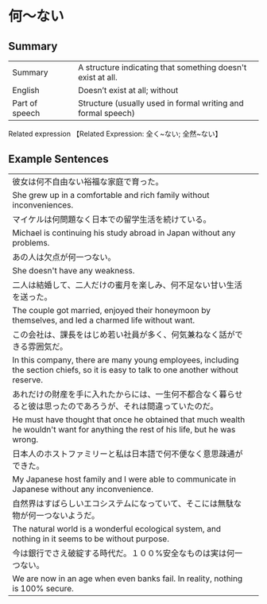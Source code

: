 # 何～ない

## Summary

<table><tr>   <td>Summary<td>   <td>A structure indicating that something doesn't exist at all.</td><tr><tr>   <td>English<td>   <td>Doesn’t exist at all; without</td><tr><tr>   <td>Part of speech<td>   <td>Structure (usually used in formal writing and formal speech)</td><tr></table><tr>   <td>Related expression<td>   <td>【Related Expression: 全く~ない; 全然~ない】</td><tr></table></table>

## Example Sentences

<table><tr><td>彼女は何不自由ない裕福な家庭で育った。<td><tr><tr><td>She grew up in a comfortable and rich family without inconveniences.<td><tr><tr><td>マイケルは何問題なく日本での留学生活を続けている。<td><tr><tr><td>Michael is continuing his study abroad in Japan without any problems.<td><tr><tr><td>あの人は欠点が何一つない。<td><tr><tr><td>She doesn't have any weakness.<td><tr><tr><td>二人は結婚して、二人だけの蜜月を楽しみ、何不足ない甘い生活を送った。<td><tr><tr><td>The couple got married, enjoyed their honeymoon by themselves, and led a charmed life without want.<td><tr><tr><td>この会社は、課長をはじめ若い社員が多く、何気兼ねなく話ができる雰囲気だ。<td><tr><tr><td>In this company, there are many young employees, including the section chiefs, so it is easy to talk to one another without reserve.<td><tr><tr><td>あれだけの財産を手に入れたからには、一生何不都合なく暮らせると彼は思ったのであろうが、それは間違っていたのだ。<td><tr><tr><td>He must have thought that once he obtained that much wealth he wouldn't want for anything the rest of his life, but he was wrong.<td><tr><tr><td>日本人のホストファミリーと私は日本語で何不便なく意思疎通ができた。<td><tr><tr><td>My Japanese host family and I were able to communicate in Japanese without any inconvenience.<td><tr><tr><td>自然界はすばらしいエコシステムになっていて、そこには無駄な物が何一つないようだ。<td><tr><tr><td>The natural world is a wonderful ecological system, and nothing in it seems to be without purpose.<td><tr><tr><td>今は銀行でさえ破綻する時代だ。１００%安全なものは実は何一つない。<td><tr><tr><td>We are now in an age when even banks fail. In reality, nothing is 100% secure.<td><tr></table>

